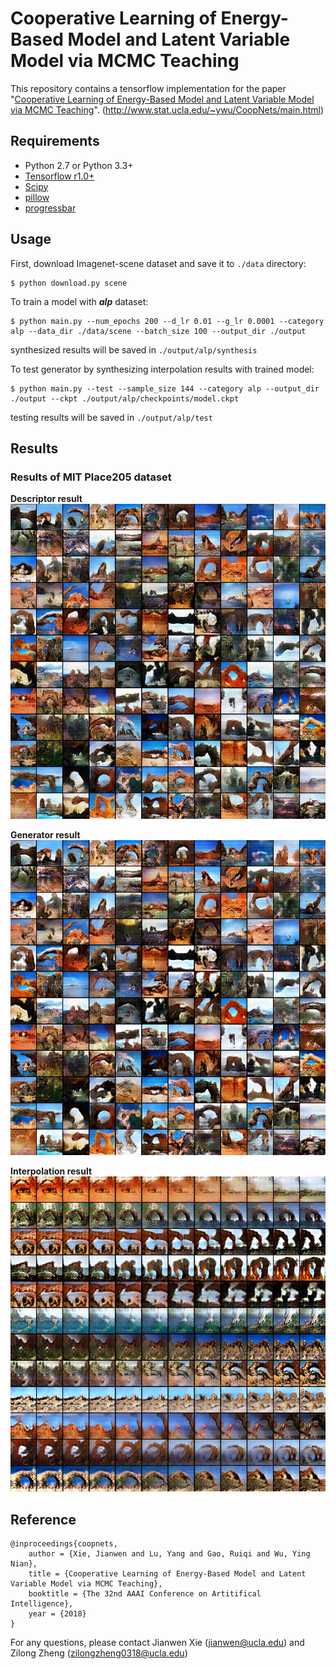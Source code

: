 # Cooperative Learning of Energy-Based Model and Latent Variable Model via MCMC Teaching

This repository contains a tensorflow implementation for the paper "[Cooperative Learning of Energy-Based Model and Latent Variable Model via MCMC Teaching](http://www.stat.ucla.edu/~ywu/CoopNets/doc/CoopNets_AAAI.pdf)".
(http://www.stat.ucla.edu/~ywu/CoopNets/main.html)

## Requirements
- Python 2.7 or Python 3.3+
- [Tensorflow r1.0+](https://www.tensorflow.org/install/)
- [Scipy](https://www.scipy.org/install.html)
- [pillow](https://pillow.readthedocs.io/en/latest/installation.html)
- [progressbar](http://progressbar-2.readthedocs.io/en/latest/index.html)

## Usage

First, download Imagenet-scene dataset and save it to `./data` directory:

    $ python download.py scene

To train a model with ***alp*** dataset:

    $ python main.py --num_epochs 200 --d_lr 0.01 --g_lr 0.0001 --category alp --data_dir ./data/scene --batch_size 100 --output_dir ./output
synthesized results will be saved in `./output/alp/synthesis`

To test generator by synthesizing interpolation results with trained model:

    $ python main.py --test --sample_size 144 --category alp --output_dir ./output --ckpt ./output/alp/checkpoints/model.ckpt
testing results will be saved in `./output/alp/test`

## Results
### Results of MIT Place205 dataset
**Descriptor result**
![descriptor](assets/descriptor.png)

**Generator result**
![generator](assets/generator.png)

**Interpolation result**
![interpolation](assets/interpolation.png)


## Reference
    @inproceedings{coopnets,
        author = {Xie, Jianwen and Lu, Yang and Gao, Ruiqi and Wu, Ying Nian},
        title = {Cooperative Learning of Energy-Based Model and Latent Variable Model via MCMC Teaching},
        booktitle = {The 32nd AAAI Conference on Artitifical Intelligence},
        year = {2018}
    }
    
For any questions, please contact Jianwen Xie (jianwen@ucla.edu) and Zilong Zheng (zilongzheng0318@ucla.edu)
